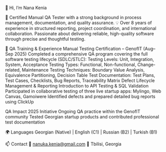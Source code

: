 👋 Hi, I’m Nana Kenia

🎯 Certified Manual QA Tester with a strong background in process management, documentation, and quality assurance.
💡 Over 8 years of experience in structured reporting, project coordination, and international collaboration. Passionate about delivering reliable, high-quality software through precise and thoughtful testing.

🧩 QA Training & Experience
Manual Testing Certification – GenofIT (Aug–Sep 2025)
Completed a comprehensive QA program covering the full software testing lifecycle (SDLC/STLC):
Testing Levels: Unit, Integration, System, Acceptance
Testing Types: Functional, Non-functional, Change-related, Maintenance
Testing Techniques: Boundary Value Analysis, Equivalence Partitioning, Decision Table
Test Documentation: Test Plans, Test Cases, Checklists, Bug Reports, Traceability Matrix
Defect Lifecycle Management & Reporting
Introduction to API Testing & SQL Validation
Participated in collaborative testing of three live startup apps: Mylingo, Web Canvas, Gamoiwere
Identified defects and prepared detailed bug reports using ClickUp

QA Impact 2025 Initiative
Ongoing QA practice within the GenofIT community
Tested Georgian startup products and contributed professional test documentation

🌍 Languages
Georgian (Native) | English (C1) | Russian (B2) | Turkish (B1)

📫 Contact
📧 nanuka.kenia@gmail.com
📍 Tbilisi, Georgia
